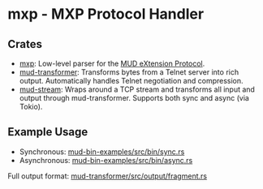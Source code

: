# mxp - MXP Protocol Handler

## Crates

- [mxp](mxp/): Low-level parser for the [MUD eXtension Protocol](https://www.zuggsoft.com/zmud/mxp.htm).
- [mud-transformer](mud-transformer/): Transforms bytes from a Telnet server into rich output. Automatically handles Telnet negotiation and compression.
- [mud-stream](mud-stream/): Wraps around a TCP stream and transforms all input and output through mud-transformer. Supports both sync and async (via Tokio).

## Example Usage

- Synchronous: [mud-bin-examples/src/bin/sync.rs](mud-bin-examples/src/bin/sync.rs)
- Asynchronous: [mud-bin-examples/src/bin/async.rs](mud-bin-examples/src/bin/async.rs)

Full output format: [mud-transformer/src/output/fragment.rs](mud-transformer/src/output/fragment.rs)

